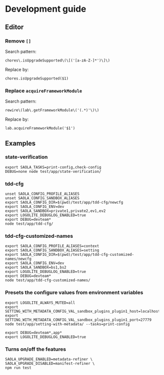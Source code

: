 # Development guide

## Editor

### Remove `[]`

Search pattern:

```regexp
chores\.isUpgradeSupported\(\[('[a-zA-Z-]*')\]\)
```

Replace by:

```plain
chores.isUpgradeSupported($1)
```

### Replace `acquireFrameworkModule`

Search pattern:

```regexp
rewire\(lab\.getFrameworkModule\('(.*)'\)\)
```

Replace by:

```plain
lab.acquireFrameworkModule('$1')
```

## Examples

### state-verification

```
export SAOLA_TASKS=print-config,check-config
DEBUG=none node test/app/state-verification/
```

### tdd-cfg

```shell
unset SAOLA_CONFIG_PROFILE_ALIASES
unset SAOLA_CONFIG_SANDBOX_ALIASES
export SAOLA_CONFIG_DIR=$(pwd)/test/app/tdd-cfg/newcfg
export SAOLA_CONFIG_ENV=dev
export SAOLA_SANDBOX=private1,private2,ev1,ev2
export LOGOLITE_DEBUGLOG_ENABLED=true
export DEBUG=devteam*
node test/app/tdd-cfg/
```

### tdd-cfg-customized-names

```shell
export SAOLA_CONFIG_PROFILE_ALIASES=context
export SAOLA_CONFIG_SANDBOX_ALIASES=setting
export SAOLA_CONFIG_DIR=$(pwd)/test/app/tdd-cfg-customized-names/newcfg
export SAOLA_CONFIG_ENV=dev
export SAOLA_SANDBOX=bs1,bs2
export LOGOLITE_DEBUGLOG_ENABLED=true
export DEBUG=devteam*
node test/app/tdd-cfg-customized-names/
```

### Presets the configure values from environment variables

```shell
export LOGOLITE_ALWAYS_MUTED=all
export SETTING_WITH_METADATA_CONFIG_VAL_sandbox_plugins_plugin1_host=localhost
export SETTING_WITH_METADATA_CONFIG_VAL_sandbox_plugins_plugin1_port=27779
node test/app/setting-with-metadata/ --tasks=print-config
```

```shell
export DEBUG=devteam*,app*
export LOGOLITE_DEBUGLOG_ENABLED=true
```

### Turns on/off the features

```shell
SAOLA_UPGRADE_ENABLED=metadata-refiner \
SAOLA_UPGRADE_DISABLED=manifest-refiner \
npm run test
```
